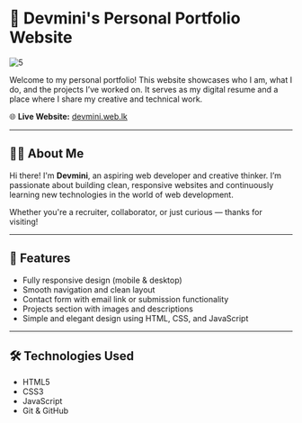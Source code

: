 # 🌟 Devmini's Personal Portfolio Website


![5](https://github.com/user-attachments/assets/065482b6-f226-433d-8862-d8faf686628d)


Welcome to my personal portfolio! This website showcases who I am, what I do, and the projects I’ve worked on. It serves as my digital resume and a place where I share my creative and technical work.

🌐 **Live Website:** [devmini.web.lk](http://devmini.web.lk)

---

## 👩‍💻 About Me

Hi there! I'm **Devmini**, an aspiring web developer and creative thinker. I’m passionate about building clean, responsive websites and continuously learning new technologies in the world of web development.

Whether you're a recruiter, collaborator, or just curious — thanks for visiting!

---

## 🚀 Features

- Fully responsive design (mobile & desktop)
- Smooth navigation and clean layout
- Contact form with email link or submission functionality
- Projects section with images and descriptions
- Simple and elegant design using HTML, CSS, and JavaScript

---

## 🛠️ Technologies Used

- HTML5
- CSS3
- JavaScript 
- Git & GitHub





